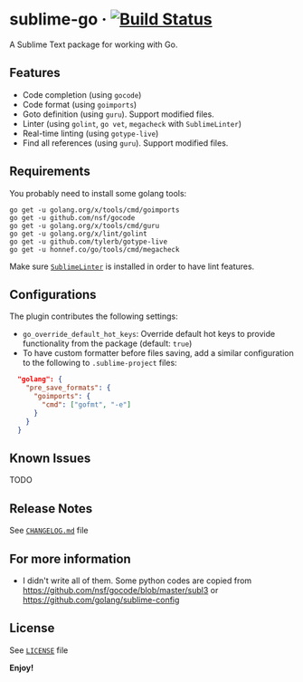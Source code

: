 # sublime-go &middot; [![Build Status](https://travis-ci.org/bongnv/sublime-go.svg?branch=master)](https://travis-ci.org/bongnv/sublime-go)
A Sublime Text package for working with Go.

## Features
- Code completion (using `gocode`)
- Code format (using `goimports`)
- Goto definition (using `guru`). Support modified files.
- Linter (using `golint`, `go vet`, `megacheck` with `SublimeLinter`)
- Real-time linting (using `gotype-live`)
- Find all references (using `guru`). Support modified files.

## Requirements

You probably need to install some golang tools:
```shell
go get -u golang.org/x/tools/cmd/goimports
go get -u github.com/nsf/gocode
go get -u golang.org/x/tools/cmd/guru
go get -u golang.org/x/lint/golint
go get -u github.com/tylerb/gotype-live
go get -u honnef.co/go/tools/cmd/megacheck
```

Make sure [`SublimeLinter`](http://www.sublimelinter.com/en/stable/) is installed in order to have lint features.

## Configurations

The plugin contributes the following settings:

* `go_override_default_hot_keys`: Override default hot keys to provide functionality from the package (default: `true`)
* To have custom formatter before files saving, add a similar configuration to the following to `.sublime-project` files:
```json
  "golang": {
    "pre_save_formats": {
      "goimports": {
        "cmd": ["gofmt", "-e"]
      }
    }
  }
```

## Known Issues

TODO

## Release Notes

See [`CHANGELOG.md`](CHANGELOG.md) file

## For more information

* I didn't write all of them. Some python codes are copied from https://github.com/nsf/gocode/blob/master/subl3 or https://github.com/golang/sublime-config

## License
See [`LICENSE`](LICENSE) file

**Enjoy!**
